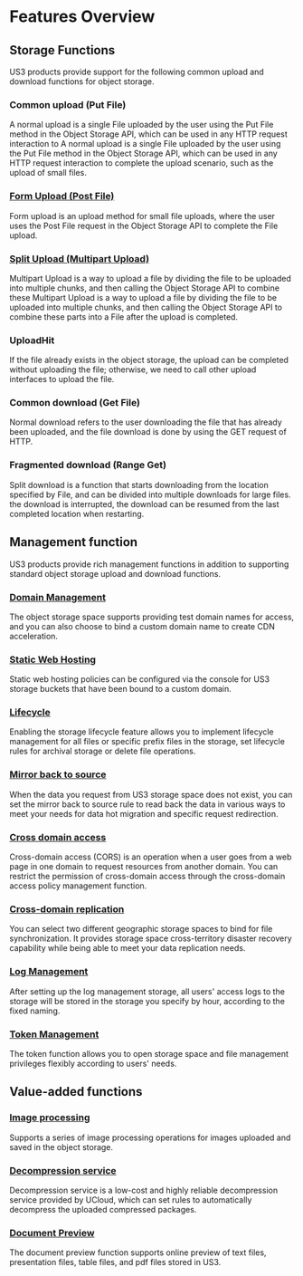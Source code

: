 

# Features Overview

## Storage Functions

US3 products provide support for the following common upload and download functions for object storage.

### Common upload (Put File)

A normal upload is a single File uploaded by the user using the Put File method in the Object Storage API, which can be used in any HTTP request interaction to A normal upload is a single File uploaded by the user using the Put File method in the Object Storage API, which can be used in any HTTP request interaction to complete the upload scenario, such as the upload of small files.

### [Form Upload (Post File)](https://docs.ucloud.cn/ufile/guide/file/put?id=%e8%a1%a8%e5%8d%95%e4%b8%8a%e4%bc%a0)

Form upload is an upload method for small file uploads, where the user uses the Post File request in the Object Storage API to complete the File upload.

### [Split Upload (Multipart Upload)](https://docs.ucloud.cn/ufile/guide/file/put?id=%e5%88%86%e7%89%87%e4%b8%8a%e4%bc%a0)

Multipart Upload is a way to upload a file by dividing the file to be uploaded into multiple chunks, and then calling the Object Storage API to combine these Multipart Upload is a way to upload a file by dividing the file to be uploaded into multiple chunks, and then calling the Object Storage API to combine these parts into a File after the upload is completed.

### UploadHit

If the file already exists in the object storage, the upload can be completed without uploading the file; otherwise, we need to call other upload interfaces to upload the file.

### Common download (Get File)

Normal download refers to the user downloading the file that has already been uploaded, and the file download is done by using the GET request of HTTP.

### Fragmented download (Range Get)

Split download is a function that starts downloading from the location specified by File, and can be divided into multiple downloads for large files. the download is interrupted, the download can be resumed from the last completed location when restarting.

## Management function

US3 products provide rich management functions in addition to supporting standard object storage upload and download functions.

### [Domain Management](https://docs.ucloud.cn/ufile/guide/domain)

The object storage space supports providing test domain names for access, and you can also choose to bind a custom domain name to create CDN acceleration.

### [Static Web Hosting](https://docs.ucloud.cn/ufile/guide/static_websit_hosring)

Static web hosting policies can be configured via the console for US3 storage buckets that have been bound to a custom domain.

### [Lifecycle](https://docs.ucloud.cn/ufile/guide/lifecycle)

Enabling the storage lifecycle feature allows you to implement lifecycle management for all files or specific prefix files in the storage, set lifecycle rules for archival storage or delete file operations.

### [Mirror back to source](https://docs.ucloud.cn/ufile/guide/mirror)

When the data you request from US3 storage space does not exist, you can set the mirror back to source rule to read back the data in various ways to meet your needs for data hot migration and specific request redirection.

### [Cross domain access](https://docs.ucloud.cn/ufile/guide/cors)

Cross-domain access (CORS) is an operation when a user goes from a web page in one domain to request resources from another domain. You can restrict the permission of cross-domain access through the cross-domain access policy management function.

### [Cross-domain replication](https://docs.ucloud.cn/ufile/guide/multisite)

You can select two different geographic storage spaces to bind for file synchronization. It provides storage space cross-territory disaster recovery capability while being able to meet your data replication needs.

### [Log Management](https://docs.ucloud.cn/ufile/guide/logging)

After setting up the log management storage, all users' access logs to the storage will be stored in the storage you specify by hour, according to the fixed naming.

### [Token Management](https://docs.ucloud.cn/ufile/guide/token)

The token function allows you to open storage space and file management privileges flexibly according to users' needs.

## Value-added functions

### [Image processing](https://docs.ucloud.cn/ufile/service/pic)

Supports a series of image processing operations for images uploaded and saved in the object storage.

### [Decompression service](https://docs.ucloud.cn/ufile/service/zip)

Decompression service is a low-cost and highly reliable decompression service provided by UCloud, which can set rules to automatically decompress the uploaded compressed packages.

### [Document Preview](https://docs.ucloud.cn/ufile/service/doc_preview)

The document preview function supports online preview of text files, presentation files, table files, and pdf files stored in US3.


